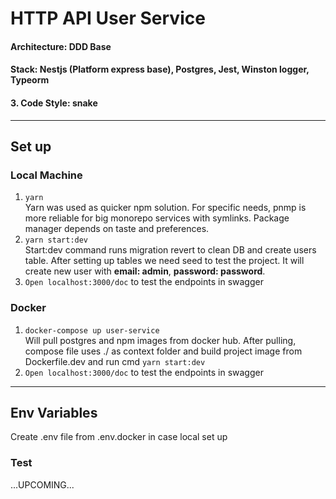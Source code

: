 # HTTP API User Service

#### Architecture: DDD Base
#### Stack: Nestjs (Platform express base), Postgres, Jest, Winston logger, Typeorm
#### 3. Code Style: snake

____

## Set up
### Local Machine
1. ```yarn```
<br> Yarn was used as quicker npm solution. For specific needs, pnmp is more reliable for big monorepo services with symlinks. 
Package manager depends on taste and preferences.
2. ```yarn start:dev```
<br> Start:dev command runs migration revert to clean DB and create users table. After setting up tables 
we need seed to test the project. It will create new user with **email: admin**, **password: password**.
3. ```Open localhost:3000/doc``` to test the endpoints in swagger

### Docker
1. ```docker-compose up user-service``` 
<br> Will pull postgres and npm images from docker hub. After pulling, 
compose file uses ./ as context folder and build project image from Dockerfile.dev and
run cmd ```yarn start:dev```
2. ```Open localhost:3000/doc``` to test the endpoints in swagger

___   
## Env Variables
Create .env file from .env.docker in case local set up

### Test
...UPCOMING...

